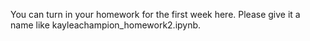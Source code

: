 
You can turn in your homework for the first week here. Please give it a name like kayleachampion_homework2.ipynb.
